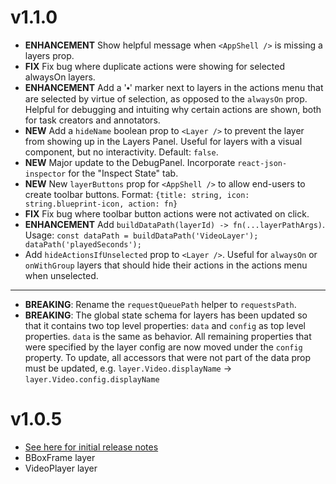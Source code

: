 # v1.1.0
- **ENHANCEMENT** Show helpful message when `<AppShell />` is missing a layers prop.
- **FIX** Fix bug where duplicate actions were showing for selected alwaysOn layers.
- **ENHANCEMENT** Add a '⬩' marker next to layers in the actions menu that are selected by virtue of selection, as opposed to the `alwaysOn` prop. Helpful for debugging and intuiting why certain actions are shown, both for task creators and annotators.
- **NEW** Add a `hideName` boolean prop to `<Layer />` to prevent the layer from showing up in the Layers Panel. Useful for layers with a visual component, but no interactivity. Default: `false`.
- **NEW** Major update to the DebugPanel. Incorporate `react-json-inspector` for the "Inspect State" tab.
- **NEW** New `layerButtons` prop for `<AppShell />` to allow end-users to create toolbar buttons. Format: `{title: string, icon: string.blueprint-icon, action: fn}`
- **FIX** Fix bug where toolbar button actions were not activated on click.
- **ENHANCEMENT** Add `buildDataPath(layerId) -> fn(...layerPathArgs)`. Usage: `const dataPath = buildDataPath('VideoLayer'); dataPath('playedSeconds');`
- Add `hideActionsIfUnselected` prop to `<Layer />`. Useful for `alwaysOn` or `onWithGroup` layers that should hide their actions in the actions menu when unselected.

---

- **BREAKING**: Rename the `requestQueuePath` helper to `requestsPath`.
- **BREAKING**: The global state schema for layers has been updated so that it contains two top level properties: `data` and `config` as top level properties. `data` is the same as behavior. All remaining properties that were specified by the layer config are now moved under the `config` property. To update, all accessors that were not part of the data prop must be updated, e.g. `layer.Video.displayName` -> `layer.Video.config.displayName`

# v1.0.5
- [See here for initial release notes](https://github.com/facebookresearch/Mephisto/pull/427)
- BBoxFrame layer
- VideoPlayer layer
